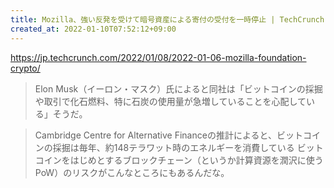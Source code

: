 ```yaml
---
title: Mozilla、強い反発を受けて暗号資産による寄付の受付を一時停止 | TechCrunch Japan
created_at: 2022-01-10T07:52:12+09:00
---
```


https://jp.techcrunch.com/2022/01/08/2022-01-06-mozilla-foundation-crypto/

> Elon
Musk（イーロン・マスク）氏によると同社は「ビットコインの採掘や取引で化石燃料、特に石炭の使用量が急増していることを心配している」そうだ。

> Cambridge Centre for Alternative
Financeの推計によると、ビットコインの採掘は毎年、約148テラワット時のエネルギーを消費している
ビットコインをはじめとするブロックチェーン（というか計算資源を潤沢に使うPoW）のリスクがこんなところにもあるんだな。
